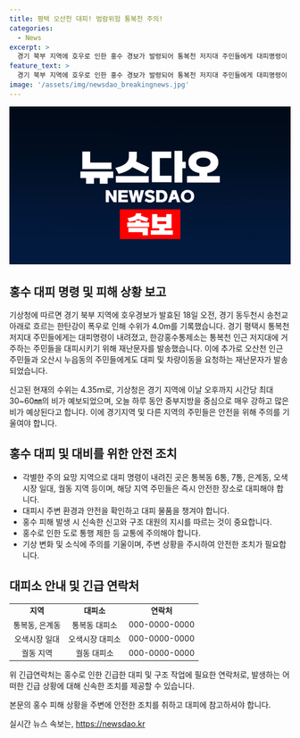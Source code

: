 ```yaml
---
title: 평택 오산천 대피! 범람위험 통복천 주의!
categories:
  - News
excerpt: >
  경기 북부 지역에 호우로 인한 홍수 경보가 발령되어 통복천 저지대 주민들에게 대피명령이 내려졌다. 한탄강 수위는 4.0m를 넘어섰고, 평택시와 오산시 일부 지역도 대피 명령을 받았다. 또한, 기상청은 오후까지 30~60mm의 강한 비가 예상되어 계곡·하천 상류 자제와 산사태, 침수 등에 유의해야 한다고 당부했다. (150자)
feature_text: >
  경기 북부 지역에 호우로 인한 홍수 경보가 발령되어 통복천 저지대 주민들에게 대피명령이 내려졌다. 한탄강 수위는 4.0m를 넘어섰고, 평택시와 오산시 일부 지역도 대피 명령을 받았다. 또한, 기상청은 오후까지 30~60mm의 강한 비가 예상되어 계곡·하천 상류 자제와 산사태, 침수 등에 유의해야 한다고 당부했다. (150자)
image: '/assets/img/newsdao_breakingnews.jpg'
---
```


<p><img src="/assets/img/newsdao_breakingnews.jpg" alt="koreaapp 속보" /></p>

<h2 data-ke-size="size26">홍수 대피 명령 및 피해 상황 보고</h2>

<p>기상청에 따르면 경기 북부 지역에 호우경보가 발효된 18일 오전, 경기 동두천시 송천교 아래로 흐르는 한탄강이 폭우로 인해 수위가 4.0m를 기록했습니다. 경기 평택시 통복천 저지대 주민들에게는 대피명령이 내려졌고, 한강홍수통제소는 통복천 인근 저지대에 거주하는 주민들을 대피시키기 위해 재난문자를 발송했습니다. 이에 추가로 오산천 인근 주민들과 오산시 누읍동의 주민들에게도 대피 및 차량이동을 요청하는 재난문자가 발송되었습니다.</p>

<p>신고된 현재의 수위는 4.35ｍ로, 기상청은 경기 지역에 이날 오후까지 시간당 최대 30~60㎜의 비가 예보되었으며, 오늘 하루 동안 중부지방을 중심으로 매우 강하고 많은 비가 예상된다고 합니다. 이에 경기지역 및 다른 지역의 주민들은 안전을 위해 주의를 기울여야 합니다.</p>

<h2 data-ke-size="size26">홍수 대피 및 대비를 위한 안전 조치</h2>

<ul>
  <li>각별한 주의 요망 지역으로 대피 명령이 내려진 곳은 통복동 6통, 7통, 은계동, 오색시장 일대, 궐동 지역 등이며, 해당 지역 주민들은 즉시 안전한 장소로 대피해야 합니다.</li>
  <li>대피시 주변 환경과 안전을 확인하고 대피 물품을 챙겨야 합니다.</li>
  <li>홍수 피해 발생 시 신속한 신고와 구조 대원의 지시를 따르는 것이 중요합니다.</li>
  <li>홍수로 인한 도로 통행 제한 등 교통에 주의해야 합니다.</li>
  <li>기상 변화 및 소식에 주의를 기울이며, 주변 상황을 주시하여 안전한 조치가 필요합니다.</li>
</ul>

<h2 data-ke-size="size26">대피소 안내 및 긴급 연락처</h2>

<table>
  <tr>
    <td style="text-align: center; height: 17px;"><b>지역</b></td>
    <td style="text-align: center; height: 17px;"><b>대피소</b></td>
    <td style="text-align: center; height: 17px;"><b>연락처</b></td>
  </tr>
  <tr>
    <td style="text-align: center; height: 17px;">통복동, 은계동</td>
    <td style="text-align: center; height: 17px;">통복동 대피소</td>
    <td style="text-align: center; height: 17px;">000-0000-0000</td>
  </tr>
  <tr>
    <td style="text-align: center; height: 17px;">오색시장 일대</td>
    <td style="text-align: center; height: 17px;">오색시장 대피소</td>
    <td style="text-align: center; height: 17px;">000-0000-0000</td>
  </tr>
  <tr>
    <td style="text-align: center; height: 17px;">궐동 지역</td>
    <td style="text-align: center; height: 17px;">궐동 대피소</td>
    <td style="text-align: center; height: 17px;">000-0000-0000</td>
  </tr>
</table>

<p>위 긴급연락처는 홍수로 인한 긴급한 대피 및 구조 작업에 필요한 연락처로, 발생하는 어떠한 긴급 상황에 대해 신속한 조치를 제공할 수 있습니다. </p>

<p>본문의 홍수 피해 상황을 주변에 안전한 조치를 취하고 대피에 참고하셔야 합니다.</p>
실시간 뉴스 속보는, <a href="https://newsdao.kr" rel="dofollow">https://newsdao.kr</a>


